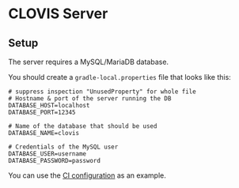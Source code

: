 # CLOVIS Server

## Setup

The server requires a MySQL/MariaDB database.

You should create a `gradle-local.properties` file that looks like this:

```properties
# suppress inspection "UnusedProperty" for whole file
# Hostname & port of the server running the DB
DATABASE_HOST=localhost
DATABASE_PORT=12345

# Name of the database that should be used
DATABASE_NAME=clovis

# Credentials of the MySQL user
DATABASE_USER=username
DATABASE_PASSWORD=password
```

You can use the [CI configuration](gradle-local.gitlab.properties) as an example.
